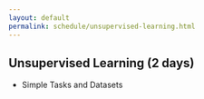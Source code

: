 ```yaml
---
layout: default
permalink: schedule/unsupervised-learning.html
---
```


## Unsupervised Learning (2 days)
* Simple Tasks and Datasets
